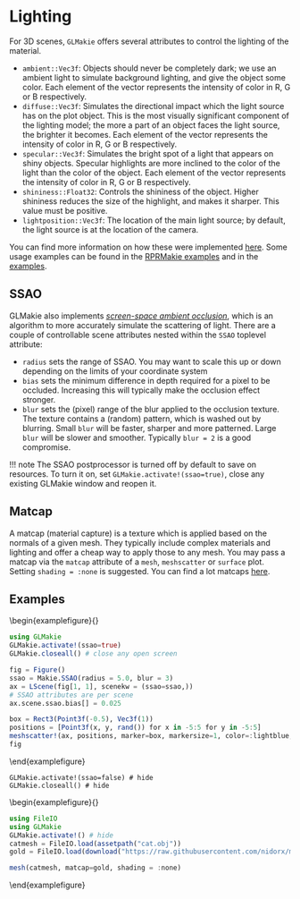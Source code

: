 # Lighting

For 3D scenes, `GLMakie` offers several attributes to control the lighting of the material.

- `ambient::Vec3f`: Objects should never be completely dark; we use an ambient light to simulate background lighting, and give the object some color. Each element of the vector represents the intensity of color in R, G or B respectively.
- `diffuse::Vec3f`: Simulates the directional impact which the light source has on the plot object. This is the most visually significant component of the lighting model; the more a part of an object faces the light source, the brighter it becomes. Each element of the vector represents the intensity of color in R, G or B respectively.
- `specular::Vec3f`: Simulates the bright spot of a light that appears on shiny objects. Specular highlights are more inclined to the color of the light than the color of the object. Each element of the vector represents the intensity of color in R, G or B respectively.
- `shininess::Float32`: Controls the shininess of the object. Higher shininess reduces the size of the highlight, and makes it sharper. This value must be positive.
- `lightposition::Vec3f`: The location of the main light source; by default, the light source is at the location of the camera.

You can find more information on how these were implemented [here](https://learnopengl.com/Lighting/Basic-Lighting).
Some usage examples can be found in the [RPRMakie examples](https://docs.makie.org/stable/documentation/backends/rprmakie/) and in the [examples](https://docs.makie.org/stable/documentation/lighting/#examples).

## SSAO

GLMakie also implements [_screen-space ambient occlusion_](https://learnopengl.com/Advanced-Lighting/SSAO), which is an algorithm to more accurately simulate the scattering of light. There are a couple of controllable scene attributes nested within the `SSAO` toplevel attribute:

- `radius` sets the range of SSAO. You may want to scale this up or
  down depending on the limits of your coordinate system
- `bias` sets the minimum difference in depth required for a pixel to
  be occluded. Increasing this will typically make the occlusion
  effect stronger.
- `blur` sets the (pixel) range of the blur applied to the occlusion texture.
  The texture contains a (random) pattern, which is washed out by
  blurring. Small `blur` will be faster, sharper and more patterned.
  Large `blur` will be slower and smoother. Typically `blur = 2` is
  a good compromise.

!!! note
    The SSAO postprocessor is turned off by default to save on resources. To turn it on, set `GLMakie.activate!(ssao=true)`, close any existing GLMakie window and reopen it.

## Matcap

A matcap (material capture) is a texture which is applied based on the normals of a given mesh. They typically include complex materials and lighting and offer a cheap way to apply those to any mesh. You may pass a matcap via the `matcap` attribute of a `mesh`, `meshscatter` or `surface` plot. Setting `shading = :none` is suggested. You can find a lot matcaps [here](https://github.com/nidorx/matcaps).

## Examples



\begin{examplefigure}{}
```julia
using GLMakie
GLMakie.activate!(ssao=true)
GLMakie.closeall() # close any open screen

fig = Figure()
ssao = Makie.SSAO(radius = 5.0, blur = 3)
ax = LScene(fig[1, 1], scenekw = (ssao=ssao,))
# SSAO attributes are per scene
ax.scene.ssao.bias[] = 0.025

box = Rect3(Point3f(-0.5), Vec3f(1))
positions = [Point3f(x, y, rand()) for x in -5:5 for y in -5:5]
meshscatter!(ax, positions, marker=box, markersize=1, color=:lightblue, ssao=true)
fig
```
\end{examplefigure}

```julia:disable-ssao
GLMakie.activate!(ssao=false) # hide
GLMakie.closeall() # hide
```

\begin{examplefigure}{}
```julia
using FileIO
using GLMakie
GLMakie.activate!() # hide
catmesh = FileIO.load(assetpath("cat.obj"))
gold = FileIO.load(download("https://raw.githubusercontent.com/nidorx/matcaps/master/1024/E6BF3C_5A4719_977726_FCFC82.png"))

mesh(catmesh, matcap=gold, shading = :none)
```
\end{examplefigure}
